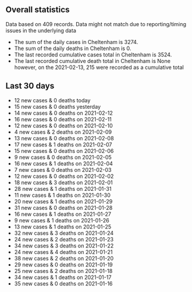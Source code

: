 <!-- summary_marker starts -->
## Overall statistics

 Data based on 409 records. Data might not match due to reporting/timing issues in the underlying data

- The sum of the daily cases in Cheltenham is 3274.
- The sum of the daily deaths in Cheltenham is 0.
- The last recorded cumulative cases total in Cheltenham is 3524.
- The last recorded cumulative death total in Cheltenham is None however, on the 2021-02-13, 215 were recorded as a cumulative total

## Last 30 days

- 12 new cases & 0 deaths today
- 15 new cases & 0 deaths yesterday
- 14 new cases & 0 deaths on 2021-02-12
- 16 new cases & 0 deaths on 2021-02-11
- 12 new cases & 0 deaths on 2021-02-10
- 4 new cases & 2 deaths on 2021-02-09
- 13 new cases & 0 deaths on 2021-02-08
- 17 new cases & 1 deaths on 2021-02-07
- 15 new cases & 0 deaths on 2021-02-06
- 9 new cases & 0 deaths on 2021-02-05
- 16 new cases & 1 deaths on 2021-02-04
- 7 new cases & 0 deaths on 2021-02-03
- 12 new cases & 0 deaths on 2021-02-02
- 18 new cases & 3 deaths on 2021-02-01
- 28 new cases & 1 deaths on 2021-01-31
- 11 new cases & 1 deaths on 2021-01-30
- 20 new cases & 1 deaths on 2021-01-29
- 31 new cases & 0 deaths on 2021-01-28
- 16 new cases & 1 deaths on 2021-01-27
- 9 new cases & 1 deaths on 2021-01-26
- 13 new cases & 1 deaths on 2021-01-25
- 32 new cases & 3 deaths on 2021-01-24
- 24 new cases & 2 deaths on 2021-01-23
- 34 new cases & 3 deaths on 2021-01-22
- 24 new cases & 4 deaths on 2021-01-21
- 38 new cases & 2 deaths on 2021-01-20
- 29 new cases & 0 deaths on 2021-01-19
- 25 new cases & 2 deaths on 2021-01-18
- 34 new cases & 1 deaths on 2021-01-17
- 35 new cases & 0 deaths on 2021-01-16

<!-- summary_marker ends -->
